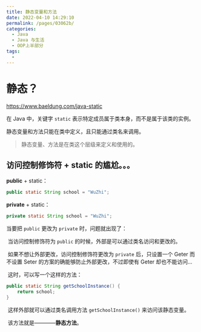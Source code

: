 ```yaml
---
title: 静态变量和方法
date: 2022-04-10 14:29:10
permalink: /pages/03062b/
categories:
  - Java
  - Java 与生活
  - OOP上半部分
tags:
  - 
---
```

# 静态？

https://www.baeldung.com/java-static

在 Java 中，关键字 `static` 表示特定成员属于类本身，而不是属于该类的实例。

静态变量和方法只能在类中定义，且只能通过类名来调用。

> 静态变量、方法是在类这个层级来定义和使用的。

## 访问控制修饰符 + static 的尴尬。。。

**public** + static：

```Java
public static String school = "WuZhi";
```

**private** + static：

```Java
private static String school = "WuZhi";
```

当要把 `public` 更改为 `private` 时，问题就出现了：

​	当访问控制修饰符为 `public` 的时候，外部是可以通过类名访问和更改的。

​	如果不想让外部更改，访问控制修饰符更改为 `private` 后，只设置一个 Geter 而不设置 Seter 的方案的确能够防止外部更改，不过即使有 Geter 却也不能访问...

​	这时，可以写一个这样的方法：

```Java
public static String getSchoolInstance() {
    return school;
}
```

​	这样外部就可以通过类名调用方法 `getSchoolInstance()` 来访问该静态变量。

​	该方法就是————**静态方法**。
